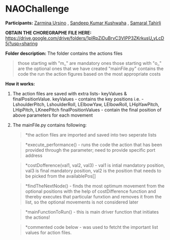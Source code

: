 # NAOChallenge
**Participants:** 
[Zarmina Ursino](https://github.com/Zarmina97) , 
[Sandeep Kumar Kushwaha](https://github.com/xandie985) , 
[Samaral Tahirli](https://github.com/samraltahirli)

**OBTAIN THE CHOREGRAPHE FILE HERE:** https://drive.google.com/drive/folders/1pIRpZiDuBrvC3VIPP3ZKrkusU_yLcD5j?usp=sharing 

**Folder description:**
The folder contains the actions files
  > those starting with "m_" are mandatory ones
  >  those starting with "o_" are the optional ones that we have created
"mainFile.py" contains the code the run the action figures based on the most appropriate costs

**How it works:**
1. The action files are saved with extra lists- keyValues & finalPositionValue. 
    keyValues - contains the key positions i.e. - LshoulderPitch, LshoulderRoll, LElbowYaw, LElbowRoll, LHipYawPitch, LHipPitch, LKneePitch
    finalPositionValues - contain the final position of above parameters for each movement
    
2. The mainFile.py contains following:
    >*the action files are imported and saved into two seperate lists
    
    >*execute_performance() - runs the code the action that has been provided through the parameter; need to provide specific port address
    
    >*costDofference(val1, val2, val3) - val1 is intial mandatory position, val3 is final mandatory position, val2 is the position that needs to be picked from the availablePos[]
    
    >*findTheNextNode() - finds the most optimum movement from the optional positions with the help of costDifference function and thereby executes that particular funxtion and removes it from the list, so the optional movements is not considered later
    
    >*mainFunctionToRun() - this is main driver function that initiates the actions!
    
    >*commented code below - was used to fetcht the important list values for action files.
